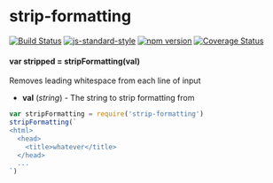 # strip-formatting

<!-- VDOC.badges travis; standard; npm; coveralls -->
<!-- DON'T EDIT THIS SECTION (including comments), INSTEAD RE-RUN `vdoc` TO UPDATE -->
[![Build Status](https://travis-ci.org/vigour-io/strip-formatting.svg?branch=master)](https://travis-ci.org/vigour-io/strip-formatting)
[![js-standard-style](https://img.shields.io/badge/code%20style-standard-brightgreen.svg)](http://standardjs.com/)
[![npm version](https://badge.fury.io/js/strip-formatting.svg)](https://badge.fury.io/js/strip-formatting)
[![Coverage Status](https://coveralls.io/repos/github/vigour-io/strip-formatting/badge.svg?branch=master)](https://coveralls.io/github/vigour-io/strip-formatting?branch=master)

<!-- VDOC END -->

<!-- VDOC.jsdoc stripFormatting -->
<!-- DON'T EDIT THIS SECTION (including comments), INSTEAD RE-RUN `vdoc` TO UPDATE -->
#### var stripped = stripFormatting(val)

Removes leading whitespace from each line of input
- **val** (*string*) - The string to strip formatting from

<!-- VDOC END -->

```javascript
var stripFormatting = require('strip-formatting')
stripFormatting(`
<html>
  <head>
    <title>whatever</title>
  </head>
  ...
`)
```